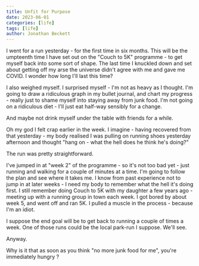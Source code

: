 ```yaml
---
title: Unfit for Purpose
date: 2023-06-01
categories: [life]
tags: [life]
author: Jonathan Beckett
---
```


I went for a run yesterday - for the first time in six months. This will be the umpteenth time I have set out on the "Couch to 5K" programme - to get myself back into some sort of shape. The last time I knuckled down and set about getting off my arse the universe didn't agree with me and gave me COVID. I wonder how long I'll last this time?

I also weighed myself. I surprised myself - I'm not as heavy as I thought. I'm going to draw a ridiculous graph in my bullet journal, and chart my progress - really just to shame myself into staying away from junk food. I'm not going on a ridiculous diet - I'll just eat half-way sensibly for a change.

And maybe not drink myself under the table with friends for a while.

Oh my god I felt crap earlier in the week. I imagine - having recovered from that yesterday - my body realised I was pulling on running shoes yesterday afternoon and thought "hang on - what the hell does he think he's doing?"

The run was pretty straightforward.

I've jumped in at "week 2" of the programme - so it's not too bad yet - just running and walking for a couple of minutes at a time. I'm going to follow the plan and see where it takes me. I know from past experience not to jump in at later weeks - I need my body to remember what the hell it's doing first. I still remember doing Couch to 5K with my daughter a few years ago - meeting up with a running group in town each week. I got bored by about week 5, and went off and ran 5K. I pulled a muscle in the process - because I'm an idiot.

I suppose the end goal will be to get back to running a couple of times a week. One of those runs could be the local park-run I suppose. We'll see.

Anyway.

Why is it that as soon as you think "no more junk food for me", you're immediately hungry ?